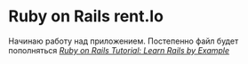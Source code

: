 # Ruby on Rails rent.lo

Начинаю работу над приложением.
Постепенно файл будет пополняться
[*Ruby on Rails Tutorial: Learn Rails by Example*](http://railstutorial.org/)